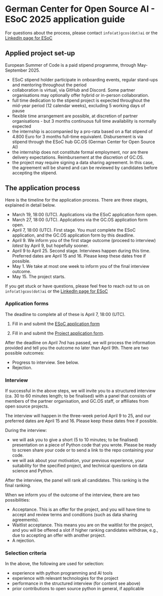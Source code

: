 # German Center for Open Source AI - ESoC 2025 application guide

For questions about the process, please contact `info(at)gcos(dot)ai` or the [LinkedIn page for ESoC](https://www.linkedin.com/posts/european-summer-of-code)

## Applied project set-up

European Summer of Code is a paid stipend programme, through May-September 2025.

* ESoC stipend holder participate in onboarding events, regular stand-ups and mentoring throughout the period
* collaboration is virtual, via GitHub and Discord. Some partner organisations may optionally offer hybrid or in-person collaboration.
* full time dedication to the stipend project is expected throughout the mid-year period (12 calendar weeks), excluding 5 working days of pause
* flexible time arrangement are possible, at discretion of partner organisations - but 3 months continuous full time availability is normally expected
* the internship is accompanied by a pro-rata based on a flat stipend of 4.800 Euro for 3 months full-time equivalent. Disbursement is via stipend through the ESoC hub GC.OS (German Center for Open Source AI)
* the internship does not constitute formal employment, nor are there delivery expectations. Reimbursement at the discretion of GC.OS.
* the project may require signing a data sharing agreement. In this case, the agreement will be shared and can be reviewed by candidates before accepting the stipend.

## The application process

Here is the timeline for the application process. There are three stages, explained in detail below.

- March 19, 18:00 (UTC). Applications via the ESoC application form open.
- March 27, 18:00 (UTC). Applications via the GC.OS application form open.
- April 7, 18:00 (UTC). First stage. You must complete the ESoC application, and the GC.OS application form by this deadline.
- April 9. We inform you of the first stage outcome (proceed to interview) *latest* by April 9, but hopefully sooner.
- April 9 to April 25. Second stage. Interviews happen during this time. Preferred dates are April 15 and 16. Please keep these dates free if possible.
- May 1. We take at most one week to inform you of the final interview outcome.
- May 15. The project starts.

If you get stuck or have questions, please feel free to reach out to us on `info(at)gcos(dot)ai` or the [LinkedIn page for ESoC](https://www.linkedin.com/posts/european-summer-of-code)

### Application forms

The deadline to complete all of these is April 7, 18:00 (UTC).

1. Fill in and submit the [ESoC application form](https://www.linkedin.com/posts/european-summer-of-code_european-summer-of-code-activity-7308135810648715264-RbpO)

2. Fill in and submit the [Project application form](https://forms.office.com/e/GhGWQLdseU).

After the deadline on April 7nd has passed, we will process the information provided and tell you the outcome no later than April 9th. There are two possible outcomes:

- Progress to interview. See below.
- Rejection.

### Interview

If successful in the above steps, we will invite you to a structured interview (ca. 30 to 60 minutes length; to be finalised) with a panel that consists of members of the partner organisation, and GC.OS staff, or affiliates from open source projects.

The interview will happen in the three-week period April 9 to 25, and our preferred dates are April 15 and 16. Please keep these dates free if possible.

During the interview:

- we will ask you to give a short (5 to 10 minutes; to be finalised) presentation on a piece of Python code that you wrote. Please be ready to screen share your code or to send a link to the repo containing your code.
- we will ask about your motivation, your previous experience, your suitability for the specified project, and technical questions on data science and Python.

After the interview, the panel will rank all candidates. This ranking is the final ranking.

When we inform you of the outcome of the interview, there are two possibilities:

* Acceptance. This is an offer for the project, and you will have time to accept and review terms and conditions (such as data sharing agreements).
* Waitlist acceptance. This means you are on the waitlist for the project, and you will be offered a slot if higher ranking candidates withdraw, e.g., due to accepting an offer with another project.
* A rejection.

### Selection criteria

In the above, the following are used for selection:

* experience with python programming and AI tools
* experience with relevant technologies for the project
* performance in the structured interview (for content see above)
* prior contributions to open source python in general, if applicable
